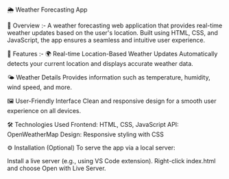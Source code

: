 
🌦 Weather Forecasting App


📌 Overview :-
A weather forecasting web application that provides real-time weather updates based on the user's location. Built using HTML, CSS, and JavaScript, the app ensures a seamless and intuitive user experience.


🚀 Features :-
🌍 Real-time Location-Based Weather Updates
Automatically detects your current location and displays accurate weather data.

🌤 Weather Details
Provides information such as temperature, humidity, wind speed, and more.

🖼 User-Friendly Interface
Clean and responsive design for a smooth user experience on all devices.

🛠️ Technologies Used
Frontend: HTML, CSS, JavaScript
API: OpenWeatherMap
Design: Responsive styling with CSS


⚙️ Installation (Optional)
To serve the app via a local server:

Install a live server (e.g., using VS Code extension).
Right-click index.html and choose Open with Live Server.
